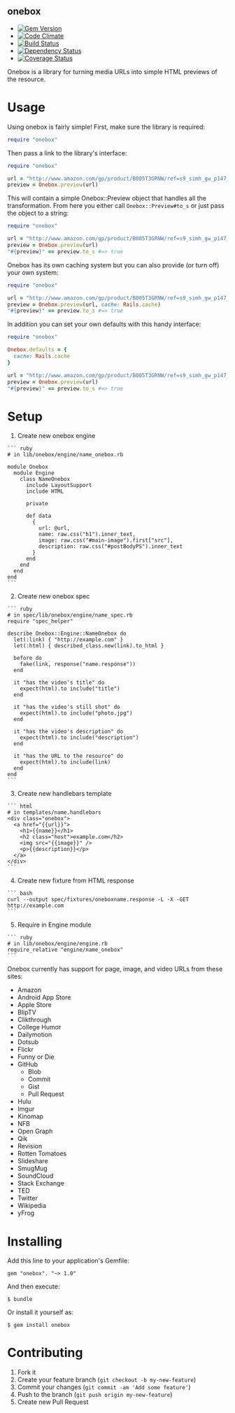 onebox
----------

  - [![Gem Version](https://badge.fury.io/rb/onebox.png)](https://rubygems.org/gems/onebox)
  - [![Code Climate](https://codeclimate.com/github/dysania/onebox.png)](https://codeclimate.com/github/dysania/onebox)
  - [![Build Status](https://travis-ci.org/dysania/onebox.png)](https://travis-ci.org/dysania/onebox)
  - [![Dependency Status](https://gemnasium.com/dysania/onebox.png)](https://gemnasium.com/dysania/onebox)
  - [![Coverage Status](https://coveralls.io/repos/dysania/onebox/badge.png)](https://coveralls.io/r/dysania/onebox)


Onebox is a library for turning media URLs into simple HTML previews of the resource.


Usage
=====

Using onebox is fairly simple!
First, make sure the library is required:

``` ruby
require "onebox"
```

Then pass a link to the library's interface:

``` ruby
require "onebox"

url = "http://www.amazon.com/gp/product/B005T3GRNW/ref=s9_simh_gw_p147_d0_i2"
preview = Onebox.preview(url)
```

This will contain a simple Onebox::Preview object that handles all the transformation.
From here you either call `Onebox::Preview#to_s` or just pass the object to a string:

``` ruby
require "onebox"

url = "http://www.amazon.com/gp/product/B005T3GRNW/ref=s9_simh_gw_p147_d0_i2"
preview = Onebox.preview(url)
"#{preview}" == preview.to_s #=> true
```

Onebox has its own caching system but you can also provide (or turn off) your own system:

``` ruby
require "onebox"

url = "http://www.amazon.com/gp/product/B005T3GRNW/ref=s9_simh_gw_p147_d0_i2"
preview = Onebox.preview(url, cache: Rails.cache)
"#{preview}" == preview.to_s #=> true
```

In addition you can set your own defaults with this handy interface:

``` ruby
require "onebox"

Onebox.defaults = {
  cache: Rails.cache
}

url = "http://www.amazon.com/gp/product/B005T3GRNW/ref=s9_simh_gw_p147_d0_i2"
preview = Onebox.preview(url)
"#{preview}" == preview.to_s #=> true
```


Setup
=====

  1. Create new onebox engine

    ``` ruby
    # in lib/onebox/engine/name_onebox.rb

    module Onebox
      module Engine
        class NameOnebox
          include LayoutSupport
          include HTML

          private

          def data
            {
              url: @url,
              name: raw.css("h1").inner_text,
              image: raw.css("#main-image").first["src"],
              description: raw.css("#postBodyPS").inner_text
            }
          end
        end
      end
    end
    ```

  2. Create new onebox spec

    ``` ruby
    # in spec/lib/onebox/engine/name_spec.rb
    require "spec_helper"

    describe Onebox::Engine::NameOnebox do
      let(:link) { "http://example.com" }
      let(:html) { described_class.new(link).to_html }

      before do
        fake(link, response("name.response"))
      end

      it "has the video's title" do
        expect(html).to include("title")
      end

      it "has the video's still shot" do
        expect(html).to include("photo.jpg")
      end

      it "has the video's description" do
        expect(html).to include("description")
      end

      it "has the URL to the resource" do
        expect(html).to include(link)
      end
    end
    ```

  3. Create new handlebars template

    ``` html
    # in templates/name.handlebars
    <div class="onebox">
      <a href="{{url}}">
        <h1>{{name}}</h1>
        <h2 class="host">example.com</h2>
        <img src="{{image}}" />
        <p>{{description}}</p>
      </a>
    </div>
    ```

  4. Create new fixture from HTML response

    ``` bash
    curl --output spec/fixtures/oneboxname.response -L -X -GET http://example.com
    ```

  5. Require in Engine module

    ``` ruby
    # in lib/onebox/engine/engine.rb
    require_relative "engine/name_onebox"
    ```

Onebox currently has support for page, image, and video URLs from these sites:

  - Amazon
  - Android App Store
  - Apple Store
  - BlipTV
  - Clikthrough
  - College Humor
  - Dailymotion
  - Dotsub
  - Flickr
  - Funny or Die
  - GitHub
    - Blob
    - Commit
    - Gist
    - Pull Request
  - Hulu
  - Imgur
  - Kinomap
  - NFB
  - Open Graph
  - Qik
  - Revision
  - Rotten Tomatoes
  - Slideshare
  - SmugMug
  - SoundCloud
  - Stack Exchange
  - TED
  - Twitter
  - Wikipedia
  - yFrog


Installing
==========

Add this line to your application's Gemfile:

    gem "onebox". "~> 1.0"

And then execute:

    $ bundle

Or install it yourself as:

    $ gem install onebox


Contributing
============

  1. Fork it
  2. Create your feature branch (`git checkout -b my-new-feature`)
  3. Commit your changes (`git commit -am 'Add some feature'`)
  4. Push to the branch (`git push origin my-new-feature`)
  5. Create new Pull Request

